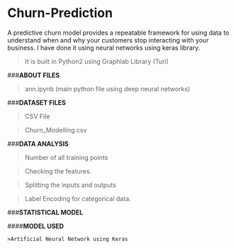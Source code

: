 # Churn-Prediction
A predictive churn model provides a repeatable framework for using data to understand when and why your customers stop interacting with your business. I have done it using neural networks using keras library.
> It is built in Python2 using Graphlab Library (Turi) 

###**ABOUT FILES**

>ann.ipynb (main python file using deep neural networks)

###**DATASET FILES**

>CSV File

>Churn_Modelling.csv

###**DATA ANALYSIS**

>Number of all training points

>Checking the features.

>Splitting the inputs and outputs

>Label Encoding for categorical data.


###**STATISTICAL MODEL**


 ####**MODEL USED**
 
    >Artificial Neural Network using Keras
    
   
